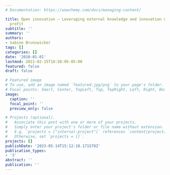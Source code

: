 ```yaml
---
# Documentation: https://wowchemy.com/docs/managing-content/

title: Open innovation – Leveraging external knowledge and innovation networks to
  profit
subtitle: ''
summary: ''
authors:
- Sabine Brunswicker
tags: []
categories: []
date: '2010-01-01'
lastmod: 2021-02-15T18:58:05-05:00
featured: false
draft: false

# Featured image
# To use, add an image named `featured.jpg/png` to your page's folder.
# Focal points: Smart, Center, TopLeft, Top, TopRight, Left, Right, BottomLeft, Bottom, BottomRight.
image:
  caption: ''
  focal_point: ''
  preview_only: false

# Projects (optional).
#   Associate this post with one or more of your projects.
#   Simply enter your project's folder or file name without extension.
#   E.g. `projects = ["internal-project"]` references `content/project/deep-learning/index.md`.
#   Otherwise, set `projects = []`.
projects: []
publishDate: '2023-05-14T15:12:18.171578Z'
publication_types:
- '3'
abstract: ''
publication: ''
---
```

